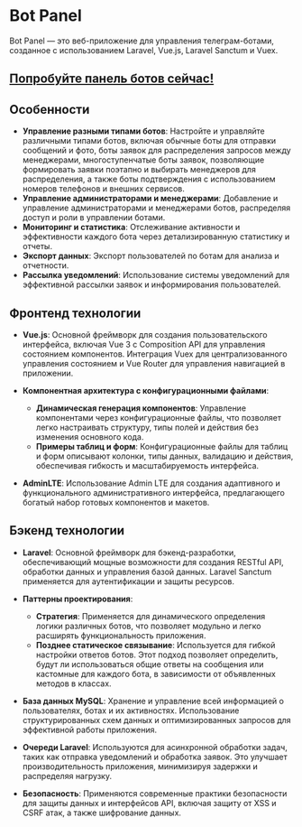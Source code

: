# Bot Panel

Bot Panel — это веб-приложение для управления телеграм-ботами, созданное с использованием Laravel, Vue.js, Laravel Sanctum и Vuex.

## [Попробуйте панель ботов сейчас!](https://www.calories365.space)

## Особенности

- **Управление разными типами ботов**: Настройте и управляйте различными типами ботов, включая обычные боты для отправки сообщений и фото, боты заявок для распределения запросов между менеджерами, многоступенчатые боты заявок, позволяющие формировать заявки поэтапно и выбирать менеджеров для распределения, а также боты подтверждения с использованием номеров телефонов и внешних сервисов.
- **Управление администраторами и менеджерами**: Добавление и управление администраторами и менеджерами ботов, распределяя доступ и роли в управлении ботами.
- **Мониторинг и статистика**: Отслеживание активности и эффективности каждого бота через детализированную статистику и отчеты.
- **Экспорт данных**: Экспорт пользователей по ботам для анализа и отчетности.
- **Рассылка уведомлений**: Использование системы уведомлений для эффективной рассылки заявок и информирования пользователей.

## Фронтенд технологии

- **Vue.js**: Основной фреймворк для создания пользовательского интерфейса, включая Vue 3 с Composition API для управления состоянием компонентов. Интеграция Vuex для централизованного управления состоянием и Vue Router для управления навигацией в приложении.

- **Компонентная архитектура с конфигурационными файлами**:
    - **Динамическая генерация компонентов**: Управление компонентами через конфигурационные файлы, что позволяет легко настраивать структуру, типы полей и действия без изменения основного кода.
    - **Примеры таблиц и форм**: Конфигурационные файлы для таблиц и форм описывают колонки, типы данных, валидацию и действия, обеспечивая гибкость и масштабируемость интерфейса.

- **AdminLTE**: Использование Admin LTE для создания адаптивного и функционального административного интерфейса, предлагающего богатый набор готовых компонентов и макетов.

## Бэкенд технологии

- **Laravel**: Основной фреймворк для бэкенд-разработки, обеспечивающий мощные возможности для создания RESTful API, обработки данных и управления базой данных. Laravel Sanctum применяется для аутентификации и защиты ресурсов.

- **Паттерны проектирования**:
    - **Стратегия**: Применяется для динамического определения логики различных ботов, что позволяет модульно и легко расширять функциональность приложения.
    - **Позднее статическое связывание**: Используется для гибкой настройки ответов ботов. Этот подход позволяет определить, будут ли использоваться общие ответы на сообщения или кастомные для каждого бота, в зависимости от объявленных методов в классах.

- **База данных MySQL**: Хранение и управление всей информацией о пользователях, ботах и их активностях. Использование структурированных схем данных и оптимизированных запросов для эффективной работы приложения.

- **Очереди Laravel**: Используются для асинхронной обработки задач, таких как отправка уведомлений и обработка заявок. Это улучшает производительность приложения, минимизируя задержки и распределяя нагрузку.

- **Безопасность**: Применяются современные практики безопасности для защиты данных и интерфейсов API, включая защиту от XSS и CSRF атак, а также шифрование данных.
